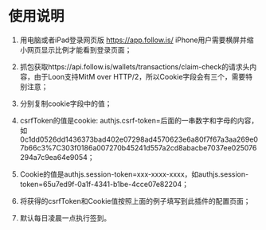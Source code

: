 # 使用说明

1. 用电脑或者iPad登录网页版 https://app.follow.is/ iPhone用户需要横屏并缩小网页显示比例才能看到登录页面；
2. 抓包获取https://api.follow.is/wallets/transactions/claim-check的请求头内容，由于Loon支持MitM over HTTP/2，所以Cookie字段会有三个，需要特别注意；
3. 分别复制cookie字段中的值；
4. csrfToken的值是cookie: authjs.csrf-token=后面的一串数字和字母的内容，如0c1dd0526dd1436373bad402e07298ad4570623e6a80f7f67a3aa269e07b66c3%7C303f0186a007270b45241d557a2cd8abacbe7037ee025076294a7c9ea64e9054；

5. Cookie的值是authjs.session-token=xxx-xxxx-xxxx，如authjs.session-token=65u7ed9f-0a1f-4341-b1be-4cce07e82204；
6. 将获得的csrfToken和Cookie值按照上面的例子填写到此插件的配置页面；
7. 默认每日凌晨一点执行签到。